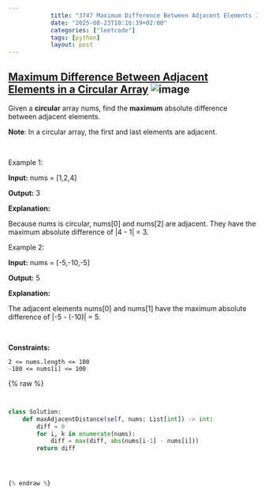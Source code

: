 ```yaml
---
            title: "3747 Maximum Difference Between Adjacent Elements In A Circular Array"
            date: "2025-08-23T10:16:39+02:00"
            categories: ["leetcode"]
            tags: [python]
            layout: post
---
```

            
## [Maximum Difference Between Adjacent Elements in a Circular Array](https://leetcode.com/problems/maximum-difference-between-adjacent-elements-in-a-circular-array) ![image](https://img.shields.io/badge/Difficulty-Easy-brightgreen)

Given a **circular** array nums, find the **maximum** absolute difference between adjacent elements.

**Note**: In a circular array, the first and last elements are adjacent.

 

Example 1:

**Input:** nums = [1,2,4]

**Output:** 3

**Explanation:**

Because nums is circular, nums[0] and nums[2] are adjacent. They have the maximum absolute difference of |4 - 1| = 3.

Example 2:

**Input:** nums = [-5,-10,-5]

**Output:** 5

**Explanation:**

The adjacent elements nums[0] and nums[1] have the maximum absolute difference of |-5 - (-10)| = 5.

 

**Constraints:**

	2 <= nums.length <= 100
	-100 <= nums[i] <= 100

{% raw %}


```python


class Solution:
    def maxAdjacentDistance(self, nums: List[int]) -> int:
        diff = 0
        for i, k in enumerate(nums):
            diff = max(diff, abs(nums[i-1] - nums[i]))
        return diff




{% endraw %}
```
